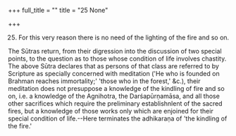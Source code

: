 +++
full_title = ""
title = "25 None"

+++


25. For this very reason there is no need of the lighting of the fire and so on.

The Sūtras return, from their digression into the discussion of two special points, to the question as to those whose condition of life involves chastity. The above Sūtra declares that as persons of that class are referred to by Scripture as specially concerned with meditation ('He who is founded on Brahman reaches immortality;' 'those who in the forest,' &c.), their meditation does not presuppose a knowledge of the kindling of fire and so on, i.e. a knowledge of the Agnihotra, the Darśapūrṇamāsa, and all those other sacrifices which require the preliminary establishnlent of the sacred fires, but a knowledge of those works only which are enjoined for their special condition of life.--Here terminates the adhikaraṇa of 'the kindling of the fire.'

